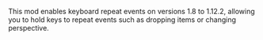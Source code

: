 This mod enables keyboard repeat events on versions 1.8 to 1.12.2, allowing you to hold keys to repeat events such as dropping items or changing perspective.